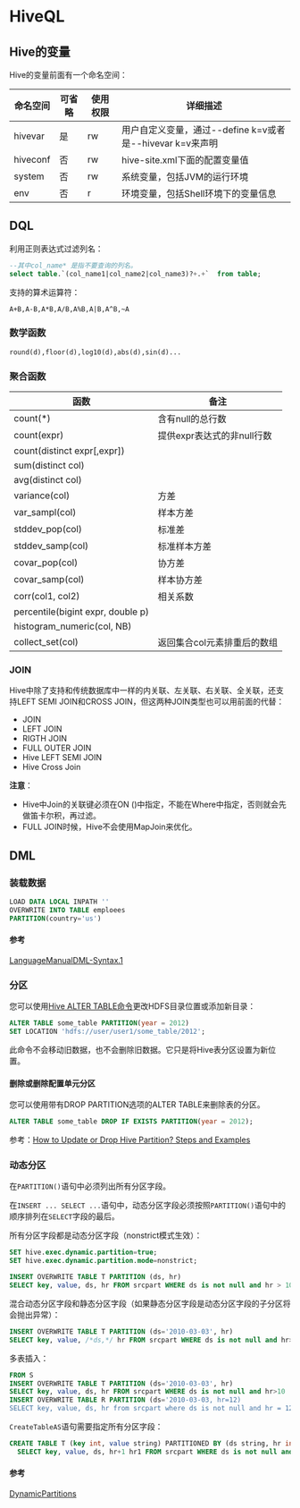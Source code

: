# HiveQL

## Hive的变量

Hive的变量前面有一个命名空间：

| 命名空间 | 可省略 | 使用权限 | 详细描述                                                  |
| -------- | ------ | -------- | --------------------------------------------------------- |
| hivevar  | 是     | rw       | 用户自定义变量，通过--define k=v或者是--hivevar k=v来声明 |
| hiveconf | 否     | rw       | hive-site.xml下面的配置变量值                             |
| system   | 否     | rw       | 系统变量，包括JVM的运行环境                               |
| env      | 否     | r        | 环境变量，包括Shell环境下的变量信息                       |

## DQL

利用正则表达式过滤列名：

```sql
--其中col_name* 是指不要查询的列名。
select table.`(col_name1|col_name2|col_name3)?+.+`  from table;
```

支持的算术运算符：

```
A+B,A-B,A*B,A/B,A%B,A|B,A^B,~A
```

### 数学函数

```
round(d),floor(d),log10(d),abs(d),sin(d)...
```

### 聚合函数

| 函数                              | 备注                        |
| --------------------------------- | --------------------------- |
| count(*)                          | 含有null的总行数            |
| count(expr)                       | 提供expr表达式的非null行数  |
| count(distinct expr[,expr])       |                             |
| sum(distinct col)                 |                             |
| avg(distinct col)                 |                             |
| variance(col)                     | 方差                        |
| var_sampl(col)                    | 样本方差                    |
| stddev_pop(col)                   | 标准差                      |
| stddev_samp(col)                  | 标准样本方差                |
| covar_pop(col)                    | 协方差                      |
| covar_samp(col)                   | 样本协方差                  |
| corr(col1, col2)                  | 相关系数                    |
| percentile(bigint expr, double p) |                             |
| histogram_numeric(col, NB)        |                             |
| collect_set(col)                  | 返回集合col元素排重后的数组 |

### JOIN

Hive中除了支持和传统数据库中一样的内关联、左关联、右关联、全关联，还支持LEFT SEMI JOIN和CROSS JOIN，但这两种JOIN类型也可以用前面的代替：

- JOIN
- LEFT JOIN
- RIGTH JOIN
- FULL OUTER JOIN
- Hive LEFT SEMI JOIN
- Hive Cross Join

**注意**：

- Hive中Join的关联键必须在ON ()中指定，不能在Where中指定，否则就会先做笛卡尔积，再过滤。
- FULL JOIN时候，Hive不会使用MapJoin来优化。

## DML

### 装载数据

```sql
LOAD DATA LOCAL INPATH ''
OVERWRITE INTO TABLE emploees
PARTITION(country='us')
```

#### 参考

[LanguageManualDML-Syntax.1](https://cwiki.apache.org/confluence/display/Hive/LanguageManual+DML#LanguageManualDML-Syntax.1)



### 分区

您可以使用[Hive ALTER TABLE命令](https://dwgeek.com/apache-hive-alter-table-command-and-examples.html/)更改HDFS目录位置或添加新目录：

```sql
ALTER TABLE some_table PARTITION(year = 2012) 
SET LOCATION 'hdfs://user/user1/some_table/2012';
```

此命令不会移动旧数据，也不会删除旧数据。它只是将Hive表分区设置为新位置。

#### 删除或删除配置单元分区

您可以使用带有DROP PARTITION选项的ALTER TABLE来删除表的分区。

```sql
ALTER TABLE some_table DROP IF EXISTS PARTITION(year = 2012);
```

参考：[How to Update or Drop Hive Partition? Steps and Examples](https://dwgeek.com/how-to-update-or-drop-hive-partition-steps-and-examples.html/)

### 动态分区

在`PARTITION()`语句中必须列出所有分区字段。

在`INSERT ... SELECT ...`语句中，动态分区字段必须按照`PARTITION()`语句中的顺序排列在`SELECT`字段的最后。

所有分区字段都是动态分区字段（nonstrict模式生效）：

```sql
SET hive.exec.dynamic.partition=true;
SET hive.exec.dynamic.partition.mode=nonstrict;

INSERT OVERWRITE TABLE T PARTITION (ds, hr)
SELECT key, value, ds, hr FROM srcpart WHERE ds is not null and hr > 10;
```

混合动态分区字段和静态分区字段（如果静态分区字段是动态分区字段的子分区将会抛出异常）：

```sql
INSERT OVERWRITE TABLE T PARTITION (ds='2010-03-03', hr)
SELECT key, value, /*ds,*/ hr FROM srcpart WHERE ds is not null and hr>10;
```

多表插入：

```sql
FROM S
INSERT OVERWRITE TABLE T PARTITION (ds='2010-03-03', hr)
SELECT key, value, ds, hr FROM srcpart WHERE ds is not null and hr>10
INSERT OVERWRITE TABLE R PARTITION (ds='2010-03-03, hr=12)
SELECT key, value, ds, hr from srcpart where ds is not null and hr = 12;
```

`CreateTableAS`语句需要指定所有分区字段：

```sql
CREATE TABLE T (key int, value string) PARTITIONED BY (ds string, hr int) AS
  SELECT key, value, ds, hr+1 hr1 FROM srcpart WHERE ds is not null and hr>10;
```

#### 参考

[DynamicPartitions](https://cwiki.apache.org/confluence/display/Hive/DynamicPartitions)


